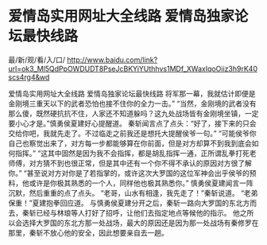 # 爱情岛实用网址大全线路 爱情岛独家论坛最快线路

最/新/观/看/入/口/ http://www.baidu.com/link?url=ok3_Ml5QdPpOWDUDT8PseJcBKYiYUthhvs1MDf_XWaxIqoOiiz3h9rK40scs4rg4&wd

爱情岛实用网址大全线路 爱情岛独家论坛最快线路
将军那一幕，我就估计即便是金刚境三重天以下的武者恐怕也接不住你的全力一击。”
    “当然，金刚境的武者没有那么傻，既然硬抗抗不住，人家还不知道躲吗？这九处战场皆有金刚境坐镇，一定要小心才是。”慎勇侯夏建好心提醒道。
    秦斩闻言点了点头：“好了，接下来的只会交给你吧，我就先走了。不过临走之前我还是想托大提醒侯爷一句。”
    “可能侯爷你自己也察觉出来了，对方每一步都能够算在你前面，但是对方却算不到我到底会如何指挥。”
    “这其中固然是因为我不会指挥，都是胡乱指挥一通，正所谓乱拳打死老师傅，对方猜不到也很正常，但是其中还有一个你不得不承认的原因对方很了解你。”
    “甚至说对方对你是了若指掌的，或许这次大罗国的这位军神会出乎侯爷的预料，他或许是你极其熟悉的一个人，同样他也极其熟悉你。”
    慎勇侯夏建闻言一阵沉默，然后重重的点了点头。
    “老哥，山水有相逢，我先走了！”秦斩说道。
    “老弟保重！”夏建抱拳回应道。
    与慎勇侯夏建分开之后，秦斩一路向大罗国的东北方而去，秦斩已经与林琅等人打好了招呼，让他们去指定地点等候他的指示。
    他之所以会选择大罗国的东北方那一处战场，最大的原因还是因为那一处战场有秦修罗在那里，秦斩不放心他的安全，因此想要亲自去一趟。
